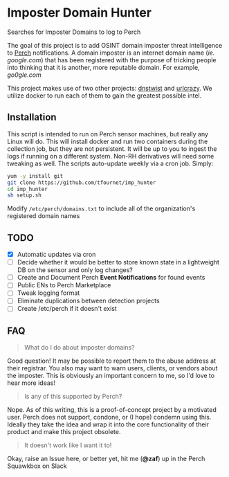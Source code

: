 # Imposter Domain Hunter
Searches for Imposter Domains to log to Perch

The goal of this project is to add OSINT domain imposter threat intelligence to [Perch](https://www.perchsecurity.com) notifications.
A domain imposter is an internet domain name (*ie. google.com*) that has been registered with the purpose of tricking people into thinking that it is another, more reputable domain. For example, *go0gle.com*

This project makes use of two other projects: [dnstwist](https://github.com/elceef/dnstwist) and [urlcrazy](https://github.com/urbanadventurer/urlcrazy). We utilize docker to run each of them to gain the greatest possible intel.

## Installation
This script is intended to run on Perch sensor machines, but really any Linux will do. This will install docker and run two containers during the collection job, but they are not persistent. It will be up to you to ingest the logs if running on a different system. Non-RH derivatives will need some tweaking as well. The scripts auto-update weekly via a cron job. 
Simply:
```bash
yum -y install git
git clone https://github.com/tfournet/imp_hunter
cd imp_hunter
sh setup.sh
```
Modify `/etc/perch/domains.txt` to include all of the organization's registered domain names


## TODO
- [X] Automatic updates via cron
- [ ] Decide whether it would be better to store known state in a lightweight DB on the sensor and only log changes?
- [ ] Create and Document Perch **Event Notifications** for found events
- [ ] Public ENs to Perch Marketplace
- [ ] Tweak logging format
- [ ] Eliminate duplications between detection projects
- [ ] Create /etc/perch if it doesn't exist

## FAQ

> What do I do about imposter domains?

Good question! It may be possible to report them to the abuse address at their registrar. You also may want to warn users, clients, or vendors about the imposter. This is obviously an important concern to me, so I'd love to hear more ideas!

> Is any of this supported by Perch?

Nope. As of this writing, this is a proof-of-concept project by a motivated user. Perch does not support, condone, or (I hope) condemn using this. Ideally they take the idea and wrap it into the core functionality of their product and make this project obsolete. 

> It doesn't work like I want it to! 

Okay, raise an Issue here, or better yet, hit me (**@zaf**) up in the Perch Squawkbox on Slack



